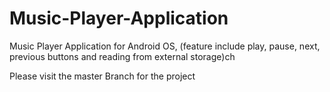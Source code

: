 # Music-Player-Application
Music Player Application for Android OS, (feature include play, pause, next, previous buttons and reading from external storage)ch 

Please visit the master Branch for the project
